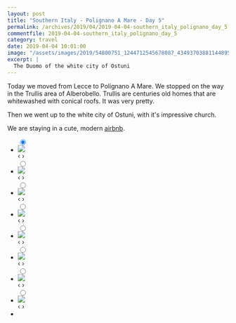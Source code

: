 ```yaml
---
layout: post
title: "Southern Italy - Polignano A Mare - Day 5"
permalink: /archives/2019/04/2019-04-04-southern_italy_polignano_day_5.html
commentfile: 2019-04-04-southern_italy_polignano_day_5
category: travel
date: 2019-04-04 10:01:00
image: "/assets/images/2019/54800751_1244712545678087_4349370388114489512_n_18024605461187765.jpg"
excerpt: |
  The Duomo of the white city of Ostuni
---
```


Today we moved from Lecce to Polignano A Mare. We stopped on the way in the Trullis area of Alberobello. Trullis are centuries old homes that are whitewashed with conical roofs. It was very pretty.

Then we went up to the white city of Ostuni, with it's impressive church.

We are staying in a cute, modern [airbnb](https://www.airbnb.co.uk/rooms/32621716?source_impression_id=p3_1733496905_P3oCuYLWPfJPBRKJ).

<ul class="slides">
    <input type="radio" name="radio-btn" id="img-1" checked="checked" />
    <li class="slide-container">
        <div class="slide">
          <a href="/assets/images/2019/53646642_131243864626250_1495820654198899494_n_17865202795358779.jpg"><img src="/assets/images/2019/53646642_131243864626250_1495820654198899494_n_17865202795358779.jpg" /></a>
        </div>			
    	<div class="nav">
      	     <label for="img-8" class="prev">&#x2039;</label>
      	     <label for="img-2" class="next">&#x203a;</label>
    	 </div>
    </li>    <input type="radio" name="radio-btn" id="img-2"  />
    <li class="slide-container">
        <div class="slide">
          <a href="/assets/images/2019/54800751_1244712545678087_4349370388114489512_n_18024605461187765.jpg"><img src="/assets/images/2019/54800751_1244712545678087_4349370388114489512_n_18024605461187765.jpg" /></a>
        </div>			
    	<div class="nav">
      	     <label for="img-1" class="prev">&#x2039;</label>
      	     <label for="img-3" class="next">&#x203a;</label>
    	 </div>
    </li>    <input type="radio" name="radio-btn" id="img-3"  />
    <li class="slide-container">
        <div class="slide">
          <a href="/assets/images/2019/54247506_309789802974595_1546098069800545528_n_17941879870272145.jpg"><img src="/assets/images/2019/54247506_309789802974595_1546098069800545528_n_17941879870272145.jpg" /></a>
        </div>			
    	<div class="nav">
      	     <label for="img-2" class="prev">&#x2039;</label>
      	     <label for="img-4" class="next">&#x203a;</label>
    	 </div>
    </li>    <input type="radio" name="radio-btn" id="img-4"  />
    <li class="slide-container">
        <div class="slide">
          <a href="/assets/images/insta/DSC04307.JPG"><img src="/assets/images/insta/DSC04307.JPG" /></a>
        </div>			
    	<div class="nav">
      	     <label for="img-3" class="prev">&#x2039;</label>
      	     <label for="img-5" class="next">&#x203a;</label>
    	 </div>
    </li>    <input type="radio" name="radio-btn" id="img-5"  />
    <li class="slide-container">
        <div class="slide">
          <a href="/assets/images/insta/IMG_20190404_121213.jpg"><img src="/assets/images/insta/IMG_20190404_121213.jpg" /></a>
        </div>			
    	<div class="nav">
      	     <label for="img-4" class="prev">&#x2039;</label>
      	     <label for="img-6" class="next">&#x203a;</label>
    	 </div>
    </li>    <input type="radio" name="radio-btn" id="img-6"  />
    <li class="slide-container">
        <div class="slide">
          <a href="/assets/images/insta/DSC04299.JPG"><img src="/assets/images/insta/DSC04299.JPG" /></a>
        </div>			
    	<div class="nav">
      	     <label for="img-5" class="prev">&#x2039;</label>
      	     <label for="img-7" class="next">&#x203a;</label>
    	 </div>
    </li>    <input type="radio" name="radio-btn" id="img-7"  />
    <li class="slide-container">
        <div class="slide">
          <a href="/assets/images/insta/IMG_20190404_142312.jpg"><img src="/assets/images/insta/IMG_20190404_142312.jpg" /></a>
        </div>			
    	<div class="nav">
      	     <label for="img-6" class="prev">&#x2039;</label>
      	     <label for="img-8" class="next">&#x203a;</label>
    	 </div>
    </li>
    <input type="radio" name="radio-btn" id="img-8" />
    <li class="slide-container">
        <div class="slide">
          <a href="/assets/images/2019/54511170_272472617025005_8356345249932896720_n_18043642018075027.jpg"><img src="/assets/images/2019/54511170_272472617025005_8356345249932896720_n_18043642018075027.jpg" /></a>
        </div>
    	<div class="nav">
      	     <label for="img-7" class="prev">&#x2039;</label>
      	     <label for="img-1" class="next">&#x203a;</label>
    	 </div>
    </li>
  <li class="nav-dots">
      <label for="img-1" class="nav-dot" id="img-dot-1"></label>
      <label for="img-2" class="nav-dot" id="img-dot-2"></label>
      <label for="img-3" class="nav-dot" id="img-dot-3"></label>
      <label for="img-4" class="nav-dot" id="img-dot-4"></label>
      <label for="img-5" class="nav-dot" id="img-dot-5"></label>
      <label for="img-6" class="nav-dot" id="img-dot-6"></label>
      <label for="img-7" class="nav-dot" id="img-dot-7"></label>
      <label for="img-8" class="nav-dot" id="img-dot-8"></label>
  </li>
</ul>
